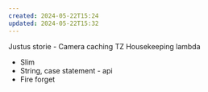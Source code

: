 ```yaml
---
created: 2024-05-22T15:24
updated: 2024-05-22T15:32
---
```

Justus storie - Camera caching
TZ
Housekeeping lambda
- Slim
- String, case statement - api
- Fire forget


